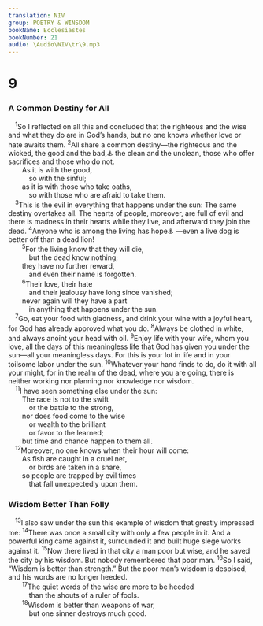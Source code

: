 ```yaml
---
translation: NIV
group: POETRY & WINSDOM
bookName: Ecclesiastes 
bookNumber: 21
audio: \Audio\NIV\tr\9.mp3
---
```


<div class="title"><h1>9</h1><h3>A Common Destiny for All </h3></div>
<span class="verse tr_9_1"> <sup>1</sup>So I reflected on all this and concluded that the righteous and the wise and what they do are in God’s hands, but no one knows whether love or hate awaits them. </span>
<span class="verse tr_9_2"><sup>2</sup>All share a common destiny—the righteous and the wicked, the good and the bad,<a data-toggle="tooltip" data-placement="bottom" title="Septuagint (Aquila), Vulgate and Syriac; Hebrew does not have and the bad.">⚓</a> the clean and the unclean, those who offer sacrifices and those who do not. <br/>  As it is with the good, <br/>   so with the sinful; <br/>  as it is with those who take oaths, <br/>   so with those who are afraid to take them. <br/></span>
<span class="verse tr_9_3"> <sup>3</sup>This is the evil in everything that happens under the sun: The same destiny overtakes all. The hearts of people, moreover, are full of evil and there is madness in their hearts while they live, and afterward they join the dead. </span>
<span class="verse tr_9_4"><sup>4</sup>Anyone who is among the living has hope<a data-toggle="tooltip" data-placement="bottom" title="Or What then is to be chosen? With all who live, there is hope">⚓</a> —even a live dog is better off than a dead lion! <br/></span>
<span class="verse tr_9_5">  <sup>5</sup>For the living know that they will die, <br/>   but the dead know nothing; <br/>  they have no further reward, <br/>   and even their name is forgotten. <br/></span>
<span class="verse tr_9_6">  <sup>6</sup>Their love, their hate <br/>   and their jealousy have long since vanished; <br/>  never again will they have a part <br/>   in anything that happens under the sun. <br/></span>
<span class="verse tr_9_7"> <sup>7</sup>Go, eat your food with gladness, and drink your wine with a joyful heart, for God has already approved what you do. </span>
<span class="verse tr_9_8"><sup>8</sup>Always be clothed in white, and always anoint your head with oil. </span>
<span class="verse tr_9_9"><sup>9</sup>Enjoy life with your wife, whom you love, all the days of this meaningless life that God has given you under the sun—all your meaningless days. For this is your lot in life and in your toilsome labor under the sun. </span>
<span class="verse tr_9_10"><sup>10</sup>Whatever your hand finds to do, do it with all your might, for in the realm of the dead, where you are going, there is neither working nor planning nor knowledge nor wisdom. <br/></span>
<span class="verse tr_9_11"> <sup>11</sup>I have seen something else under the sun: <br/>  The race is not to the swift <br/>   or the battle to the strong, <br/>  nor does food come to the wise <br/>   or wealth to the brilliant <br/>   or favor to the learned; <br/>  but time and chance happen to them all. <br/></span>
<span class="verse tr_9_12"> <sup>12</sup>Moreover, no one knows when their hour will come: <br/>  As fish are caught in a cruel net, <br/>   or birds are taken in a snare, <br/>  so people are trapped by evil times <br/>   that fall unexpectedly upon them. <br/></span>
<div class="title"><h3>Wisdom Better Than Folly </h3></div>
<span class="verse tr_9_13"> <sup>13</sup>I also saw under the sun this example of wisdom that greatly impressed me: </span>
<span class="verse tr_9_14"><sup>14</sup>There was once a small city with only a few people in it. And a powerful king came against it, surrounded it and built huge siege works against it. </span>
<span class="verse tr_9_15"><sup>15</sup>Now there lived in that city a man poor but wise, and he saved the city by his wisdom. But nobody remembered that poor man. </span>
<span class="verse tr_9_16"><sup>16</sup>So I said, “Wisdom is better than strength.” But the poor man’s wisdom is despised, and his words are no longer heeded. <br/></span>
<span class="verse tr_9_17">  <sup>17</sup>The quiet words of the wise are more to be heeded <br/>   than the shouts of a ruler of fools. <br/></span>
<span class="verse tr_9_18">  <sup>18</sup>Wisdom is better than weapons of war, <br/>   but one sinner destroys much good. <br/><br/></span>
